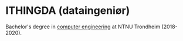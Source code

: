 # ITHINGDA   (dataingeniør)
Bachelor's degree in [computer engineering](https://www.ntnu.no/studier/ithingda) at NTNU Trondheim (2018-2020).
